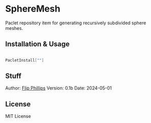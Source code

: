 # SphereMesh

Paclet repository item for generating recursively subdivided sphere meshes.

## Installation & Usage

```Mathematica

PacletInstall[""]

```

## Stuff

Author: [Flip Phillips](https://flipphillips.com)
Version: 0.1b
Date: 2024-05-01

## License

MIT License